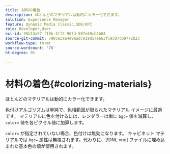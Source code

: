 ```yaml
---
title: 材料の着色
description: ほとんどのマテリアルは動的にカラー化できます。
solution: Experience Manager
feature: Dynamic Media Classic,SDK/API
role: Developer,User
exl-id: 95b13a57-f10b-4ff2-90fd-507e69cb2b04
source-git-commit: 790ce3aa4e9aadc019d17e663fc93d7c69772b23
workflow-type: tm+mt
source-wordcount: '76'
ht-degree: 0%

---
```


# 材料の着色{#colorizing-materials}

ほとんどのマテリアルは動的にカラー化できます。

色付けアルゴリズムは単純で、色相範囲が限られたマテリアル イメージに最適です。 マテリアルに色を付けるには、レンダラーは単に `bgc=` 値を減算し、`color=` 値を各ピクセル値に加算します。

`color=` が指定されていない場合、色付けは無効になります。 キャビネット マテリアルでは `bgc=` 属性は無視されます。代わりに、[!DNL vnc] ファイルに埋め込まれた基本色の値が使用されます。
